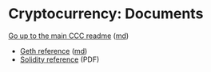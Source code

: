 Cryptocurrency: Documents
=========================


[Go up to the main CCC readme](../readme.html) ([md](../readme.md))

- [Geth reference](geth_reference.html) ([md](geth_reference.md))
- [Solidity reference](solidity_reference.pdf) (PDF)
